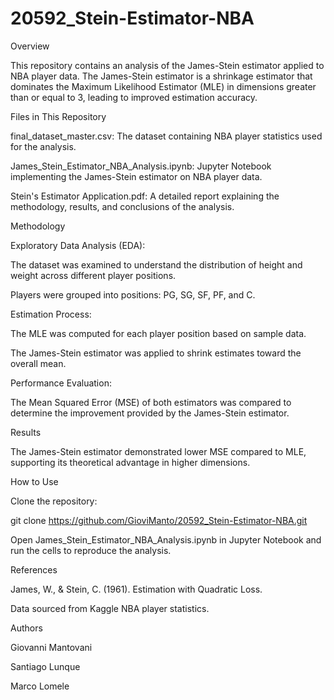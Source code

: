 # 20592_Stein-Estimator-NBA

Overview

This repository contains an analysis of the James-Stein estimator applied to NBA player data. The James-Stein estimator is a shrinkage estimator that dominates the Maximum Likelihood Estimator (MLE) in dimensions greater than or equal to 3, leading to improved estimation accuracy.

Files in This Repository

final_dataset_master.csv: The dataset containing NBA player statistics used for the analysis.

James_Stein_Estimator_NBA_Analysis.ipynb: Jupyter Notebook implementing the James-Stein estimator on NBA player data.

Stein's Estimator Application.pdf: A detailed report explaining the methodology, results, and conclusions of the analysis.

Methodology

Exploratory Data Analysis (EDA):

The dataset was examined to understand the distribution of height and weight across different player positions.

Players were grouped into positions: PG, SG, SF, PF, and C.

Estimation Process:

The MLE was computed for each player position based on sample data.

The James-Stein estimator was applied to shrink estimates toward the overall mean.

Performance Evaluation:

The Mean Squared Error (MSE) of both estimators was compared to determine the improvement provided by the James-Stein estimator.

Results

The James-Stein estimator demonstrated lower MSE compared to MLE, supporting its theoretical advantage in higher dimensions.

How to Use

Clone the repository:

git clone https://github.com/GioviManto/20592_Stein-Estimator-NBA.git

Open James_Stein_Estimator_NBA_Analysis.ipynb in Jupyter Notebook and run the cells to reproduce the analysis.

References

James, W., & Stein, C. (1961). Estimation with Quadratic Loss.

Data sourced from Kaggle NBA player statistics.

Authors

Giovanni Mantovani

Santiago Lunque

Marco Lomele

